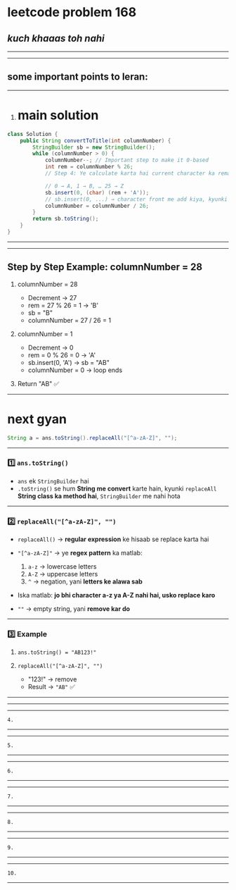 # leetcode problem 168

***kuch khaaas toh nahi***
---
*** *** 
---

## some important points to leran:

---
1. # main solution
```java
class Solution {
    public String convertToTitle(int columnNumber) {
        StringBuilder sb = new StringBuilder();
        while (columnNumber > 0) {
            columnNumber--; // Important step to make it 0-based
            int rem = columnNumber % 26;
            // Step 4: Ye calculate karta hai current character ka remainder

            // 0 → A, 1 → B, … 25 → Z
            sb.insert(0, (char) (rem + 'A'));
            // sb.insert(0, ...) → character front me add kiya, kyunki least significant letter last me aana chahiye
            columnNumber = columnNumber / 26;
        }
        return sb.toString();
    }
}

```
---
---


## **Step by Step Example: columnNumber = 28**

1. columnNumber = 28

   * Decrement → 27
   * rem = 27 % 26 = 1 → 'B'
   * sb = "B"
   * columnNumber = 27 / 26 = 1
2. columnNumber = 1

   * Decrement → 0
   * rem = 0 % 26 = 0 → 'A'
   * sb.insert(0, 'A') → sb = "AB"
   * columnNumber = 0 → loop ends
3. Return "AB" ✅

---




# next gyan 

```java
String a = ans.toString().replaceAll("[^a-zA-Z]", "");
```

---

### **1️⃣ `ans.toString()`**

* `ans` ek `StringBuilder` hai
* `.toString()` se hum **String me convert** karte hain, kyunki `replaceAll` **String class ka method hai**, `StringBuilder` me nahi hota

---

### **2️⃣ `replaceAll("[^a-zA-Z]", "")`**

* `replaceAll()` → **regular expression** ke hisaab se replace karta hai

* `"[^a-zA-Z]"` → ye **regex pattern** ka matlab:

  1. `a-z` → lowercase letters
  2. `A-Z` → uppercase letters
  3. `^` → negation, yani **letters ke alawa sab**

* Iska matlab: **jo bhi character a-z ya A-Z nahi hai, usko replace karo**

* `""` → empty string, yani **remove kar do**

---

### **3️⃣ Example**

1. `ans.toString() = "AB123!"`
2. `replaceAll("[^a-zA-Z]", "")`

   * "123!" → remove
   * Result → `"AB"` ✅

---




---
---
```
4.
```
---
---
```
5.
```
---
---
```
6.
```
---
---
```
7.
```
---
---
```
8.
```
---

---
```
9.
```
---
---
```
10.
```
---
